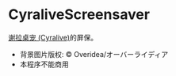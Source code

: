 # CyraliveScreensaver
[谢拉桌宠 (Cyralive)](https://github.com/RnEric/Cyralive)的屏保。  
* 背景图片版权: © Overidea/オーバーライディア  
* 本程序不能商用